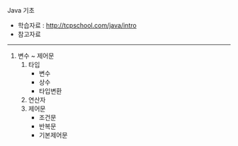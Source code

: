 Java 기초
* 학습자료 : http://tcpschool.com/java/intro
* 참고자료

---
1. 변수 ~ 제어문
    1. 타입
        * 변수
        * 상수
        * 타입변환
    2. 연산자
    3. 제어문
        * 조건문
        * 반복문
        * 기본제어문
